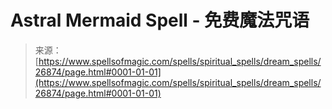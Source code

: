 <!--yml

category: 未分类

date: 2024-06-12 19:15:27

-->

# Astral Mermaid Spell - 免费魔法咒语

> 来源：[https://www.spellsofmagic.com/spells/spiritual_spells/dream_spells/26874/page.html#0001-01-01](https://www.spellsofmagic.com/spells/spiritual_spells/dream_spells/26874/page.html#0001-01-01)
